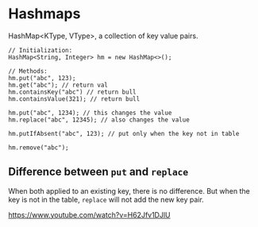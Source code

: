 # Hashmaps
HashMap<KType, VType>, a collection of key value pairs.


```
// Initialization:
HashMap<String, Integer> hm = new HashMap<>();

// Methods:
hm.put("abc", 123);
hm.get("abc"); // return val
hm.containsKey("abc") // return bull
hm.containsValue(321); // return bull

hm.put("abc", 1234); // this changes the value
hm.replace("abc", 12345); // also changes the value

hm.putIfAbsent("abc", 123); // put only when the key not in table

hm.remove("abc");
```

## Difference between ```put``` and ```replace```
When both applied to an existing key, there is no difference. But when the key is not in the table, ```replace``` will not add the new key pair.

https://www.youtube.com/watch?v=H62Jfv1DJlU